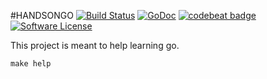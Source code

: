 #HANDSONGO
[![Build Status](https://travis-ci.org/sebastienfr/handsongo.svg?branch=master)](https://travis-ci.org/sebastienfr/handsongo)
[![GoDoc](https://godoc.org/github.com/sebastienfr/handsongo?status.svg)](https://godoc.org/github.com/sebastienfr/handsongo)
[![codebeat badge](https://codebeat.co/badges/4c43152a-e6f8-4781-b1b4-9f5c9c040c00)](https://codebeat.co/projects/github-com-sebastienfr-handsongo)
[![Software License](http://img.shields.io/badge/license-APACHE2-blue.svg)](https://github.com/sebastienfr/handsongo/blob/master/LICENSE)

This project is meant to help learning go.

```shell
make help
```

